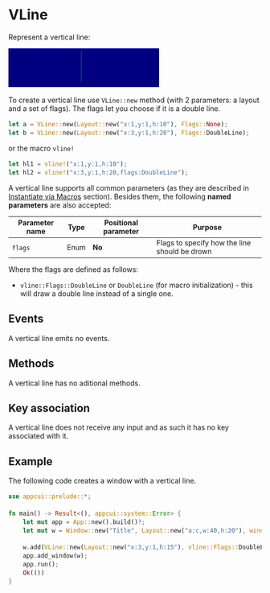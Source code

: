# VLine

Represent a vertical line:

<img src="img/vline.png" width=300/>

To create a vertical line use `VLine::new` method (with 2 parameters: a layout and a set of flags). The flags let you choose if it is a double line.
```rs
let a = VLine::new(Layout::new("x:1,y:1,h:10"), Flags::None);
let b = VLine::new(Layout::new("x:3,y:1,h:20"), Flags::DoubleLine);
```
or the macro `vline!`
```rs
let hl1 = vline!("x:1,y:1,h:10");
let hl2 = vline!("x:3,y:1,h:20,flags:DoubleLine");
```

A vertical line supports all common parameters (as they are described in [Instantiate via Macros](../instantiate_via_macros.md) section). Besides them, the following **named parameters** are also accepted:

| Parameter name | Type | Positional parameter | Purpose                                       |
| -------------- | ---- | -------------------- | --------------------------------------------- |
| `flags`        | Enum | **No**               | Flags to specify how the line should be drown |

Where the flags are defined as follows:
* `vline::Flags::DoubleLine` or `DoubleLine` (for macro initialization) - this will draw a double line instead of a single one.


## Events
A vertical line emits no events.

## Methods
A vertical line has no aditional methods.

## Key association
A vertical line does not receive any input and as such it has no key associated with it.

## Example

The following code creates a window with a vertical line.
```rs
use appcui::prelude::*;

fn main() -> Result<(), appcui::system::Error> {
    let mut app = App::new().build()?;
    let mut w = Window::new("Title", Layout::new("a:c,w:40,h:20"), window::Flags::None);
    
    w.add(VLine::new(Layout::new("x:3,y:1,h:15"), vline::Flags::DoubleLine));
    app.add_window(w);
    app.run();
    Ok(())
}
```